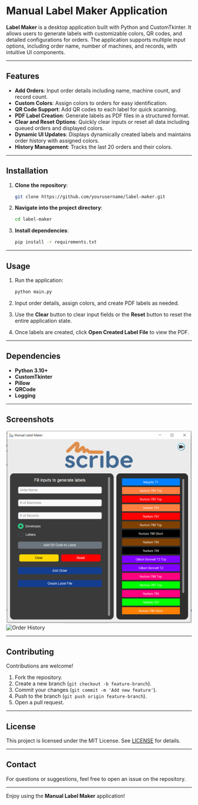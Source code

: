 
# Manual Label Maker Application

**Label Maker** is a desktop application built with Python and CustomTkinter. It allows users to generate labels with customizable colors, QR codes, and detailed configurations for orders. The application supports multiple input options, including order name, number of machines, and records, with intuitive UI components.

---

## Features

- **Add Orders**: Input order details including name, machine count, and record count.
- **Custom Colors**: Assign colors to orders for easy identification.
- **QR Code Support**: Add QR codes to each label for quick scanning.
- **PDF Label Creation**: Generate labels as PDF files in a structured format.
- **Clear and Reset Options**: Quickly clear inputs or reset all data including queued orders and displayed colors.
- **Dynamic UI Updates**: Displays dynamically created labels and maintains order history with assigned colors.
- **History Management**: Tracks the last 20 orders and their colors.

---

## Installation

1. **Clone the repository**:
   ```bash
   git clone https://github.com/yourusername/label-maker.git
   ```

2. **Navigate into the project directory**:
   ```bash
   cd label-maker
   ```

3. **Install dependencies**:
   ```bash
   pip install -r requirements.txt
   ```

---

## Usage

1. Run the application:
   ```bash
   python main.py
   ```

2. Input order details, assign colors, and create PDF labels as needed.

3. Use the **Clear** button to clear input fields or the **Reset** button to reset the entire application state.

4. Once labels are created, click **Open Created Label File** to view the PDF.

---

## Dependencies

- **Python 3.10+**
- **CustomTkinter**
- **Pillow**
- **QRCode**
- **Logging**

---

## Screenshots

![Main Screen](screenshots/main_screen.png)
![Order History](screenshots/order_history.png)

---

## Contributing

Contributions are welcome!

1. Fork the repository.
2. Create a new branch (`git checkout -b feature-branch`).
3. Commit your changes (`git commit -m 'Add new feature'`).
4. Push to the branch (`git push origin feature-branch`).
5. Open a pull request.

---

## License

This project is licensed under the MIT License. See [LICENSE](LICENSE) for details.

---

## Contact

For questions or suggestions, feel free to open an issue on the repository.

---

Enjoy using the **Manual Label Maker** application!
